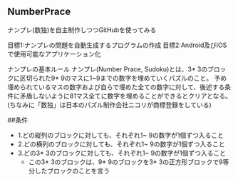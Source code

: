 ## NumberPrace
ナンプレ(数独)を自主制作しつつGitHubを使ってみる

目標1:ナンプレの問題を自動生成するプログラムの作成
目標2:Android及びiOSで使用可能なアプリケーション化

ナンプレの基本ルール
ナンプレ(Number Prace, Sudoku)とは、3* 3のブロックに区切られた9* 9のマスに1~9までの数字を埋めていくパズルのこと。
予め埋められているマスの数字および自らで埋めた全ての数字に対して、後述する条件に矛盾しないように81マス全てに数字を埋めることができるとクリアとなる。
(ちなみに「数独」は日本のパズル制作会社ニコリが商標登録をしている)

##条件  
-  1.どの縦列のブロックに対しても、それぞれ1~ 9の数字が1個ずつ入ること  
-  2.どの横列のブロックに対しても、それぞれ1~ 9の数字が1個ずつ入ること  
-  3.どの3* 3のブロックに対しても、それぞれ1~ 9の数字が1個ずつ入ること
    -  この3* 3のブロックは、9* 9のブロックを3* 3の正方形ブロックで9等分したブロックのことを言う  
